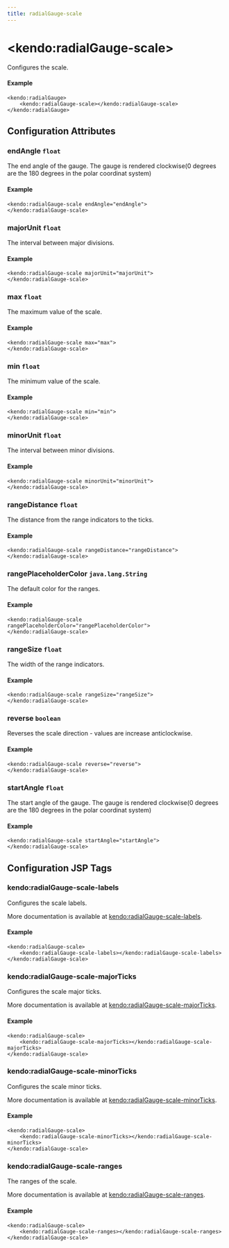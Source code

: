 ```yaml
---
title: radialGauge-scale
---
```


# \<kendo:radialGauge-scale\>

Configures the scale.

#### Example
    <kendo:radialGauge>
        <kendo:radialGauge-scale></kendo:radialGauge-scale>
    </kendo:radialGauge>

## Configuration Attributes

### endAngle `float`

The end angle of the gauge.
The gauge is rendered clockwise(0 degrees are the 180 degrees in the polar coordinat system)

#### Example
    <kendo:radialGauge-scale endAngle="endAngle">
    </kendo:radialGauge-scale>

### majorUnit `float`

The interval between major divisions.

#### Example
    <kendo:radialGauge-scale majorUnit="majorUnit">
    </kendo:radialGauge-scale>

### max `float`

The maximum value of the scale.

#### Example
    <kendo:radialGauge-scale max="max">
    </kendo:radialGauge-scale>

### min `float`

The minimum value of the scale.

#### Example
    <kendo:radialGauge-scale min="min">
    </kendo:radialGauge-scale>

### minorUnit `float`

The interval between minor divisions.

#### Example
    <kendo:radialGauge-scale minorUnit="minorUnit">
    </kendo:radialGauge-scale>

### rangeDistance `float`

The distance from the range indicators to the ticks.

#### Example
    <kendo:radialGauge-scale rangeDistance="rangeDistance">
    </kendo:radialGauge-scale>

### rangePlaceholderColor `java.lang.String`

The default color for the ranges.

#### Example
    <kendo:radialGauge-scale rangePlaceholderColor="rangePlaceholderColor">
    </kendo:radialGauge-scale>

### rangeSize `float`

The width of the range indicators.

#### Example
    <kendo:radialGauge-scale rangeSize="rangeSize">
    </kendo:radialGauge-scale>

### reverse `boolean`

Reverses the scale direction - values are increase anticlockwise.

#### Example
    <kendo:radialGauge-scale reverse="reverse">
    </kendo:radialGauge-scale>

### startAngle `float`

The start angle of the gauge.
The gauge is rendered clockwise(0 degrees are the 180 degrees in the polar coordinat system)

#### Example
    <kendo:radialGauge-scale startAngle="startAngle">
    </kendo:radialGauge-scale>


##  Configuration JSP Tags

### kendo:radialGauge-scale-labels

Configures the scale labels.

More documentation is available at [kendo:radialGauge-scale-labels](/kendo-ui/api/wrappers/jsp/radialgauge/scale-labels).

#### Example

    <kendo:radialGauge-scale>
        <kendo:radialGauge-scale-labels></kendo:radialGauge-scale-labels>
    </kendo:radialGauge-scale>

### kendo:radialGauge-scale-majorTicks

Configures the scale major ticks.

More documentation is available at [kendo:radialGauge-scale-majorTicks](/kendo-ui/api/wrappers/jsp/radialgauge/scale-majorticks).

#### Example

    <kendo:radialGauge-scale>
        <kendo:radialGauge-scale-majorTicks></kendo:radialGauge-scale-majorTicks>
    </kendo:radialGauge-scale>

### kendo:radialGauge-scale-minorTicks

Configures the scale minor ticks.

More documentation is available at [kendo:radialGauge-scale-minorTicks](/kendo-ui/api/wrappers/jsp/radialgauge/scale-minorticks).

#### Example

    <kendo:radialGauge-scale>
        <kendo:radialGauge-scale-minorTicks></kendo:radialGauge-scale-minorTicks>
    </kendo:radialGauge-scale>

### kendo:radialGauge-scale-ranges

The ranges of the scale.

More documentation is available at [kendo:radialGauge-scale-ranges](/kendo-ui/api/wrappers/jsp/radialgauge/scale-ranges).

#### Example

    <kendo:radialGauge-scale>
        <kendo:radialGauge-scale-ranges></kendo:radialGauge-scale-ranges>
    </kendo:radialGauge-scale>

